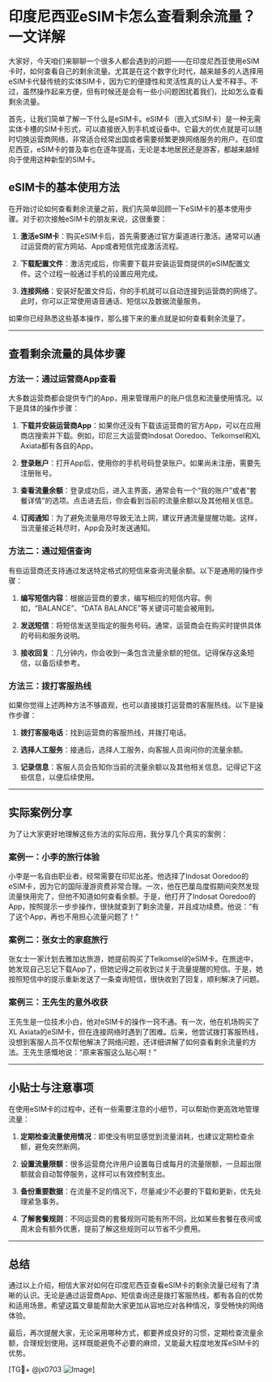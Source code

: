# 印度尼西亚eSIM卡怎么查看剩余流量？一文详解

大家好，今天咱们来聊聊一个很多人都会遇到的问题——在印度尼西亚使用eSIM卡时，如何查看自己的剩余流量。尤其是在这个数字化时代，越来越多的人选择用eSIM卡代替传统的实体SIM卡，因为它的便捷性和灵活性真的让人爱不释手。不过，虽然操作起来方便，但有时候还是会有一些小问题困扰着我们，比如怎么查看剩余流量。

首先，让我们简单了解一下什么是eSIM卡。eSIM卡（嵌入式SIM卡）是一种无需实体卡槽的SIM卡形式，可以直接嵌入到手机或设备中。它最大的优点就是可以随时切换运营商网络，非常适合经常出国或者需要频繁更换网络服务的用户。在印度尼西亚，eSIM卡的普及率也在逐年提高，无论是本地居民还是游客，都越来越倾向于使用这种新型的SIM卡。

## eSIM卡的基本使用方法

在开始讨论如何查看剩余流量之前，我们先简单回顾一下eSIM卡的基本使用步骤。对于初次接触eSIM卡的朋友来说，这很重要：

1. **激活eSIM卡**：购买eSIM卡后，首先需要通过官方渠道进行激活。通常可以通过运营商的官方网站、App或者短信完成激活流程。
   
2. **下载配置文件**：激活完成后，你需要下载并安装运营商提供的eSIM配置文件。这个过程一般通过手机的设置应用完成。

3. **连接网络**：安装好配置文件后，你的手机就可以自动连接到运营商的网络了。此时，你可以正常使用语音通话、短信以及数据流量服务。

如果你已经熟悉这些基本操作，那么接下来的重点就是如何查看剩余流量了。

---

## 查看剩余流量的具体步骤

### 方法一：通过运营商App查看

大多数运营商都会提供专门的App，用来管理用户的账户信息和流量使用情况。以下是具体的操作步骤：

1. **下载并安装运营商App**：如果你还没有下载该运营商的官方App，可以在应用商店搜索并下载。例如，印尼三大运营商Indosat Ooredoo、Telkomsel和XL Axiata都有各自的App。

2. **登录账户**：打开App后，使用你的手机号码登录账户。如果尚未注册，需要先注册账号。

3. **查看流量余额**：登录成功后，进入主界面，通常会有一个“我的账户”或者“套餐详情”的选项。点击进去后，你会看到当前的流量余额以及其他相关信息。

4. **订阅通知**：为了避免流量用尽导致无法上网，建议开通流量提醒功能。这样，当流量接近耗尽时，App会及时发送通知。

### 方法二：通过短信查询

有些运营商还支持通过发送特定格式的短信来查询流量余额。以下是通用的操作步骤：

1. **编写短信内容**：根据运营商的要求，编写相应的短信内容。例如，“BALANCE”、“DATA BALANCE”等关键词可能会被用到。

2. **发送短信**：将短信发送至指定的服务号码。通常，运营商会在购买时提供具体的号码和服务说明。

3. **接收回复**：几分钟内，你会收到一条包含流量余额的短信。记得保存这条短信，以备后续参考。

### 方法三：拨打客服热线

如果你觉得上述两种方法不够直观，也可以直接拨打运营商的客服热线。以下是操作步骤：

1. **拨打客服电话**：找到运营商的客服热线，并拨打电话。

2. **选择人工服务**：接通后，选择人工服务，向客服人员询问你的流量余额。

3. **记录信息**：客服人员会告知你当前的流量余额以及其他相关信息。记得记下这些信息，以便后续使用。

---

## 实际案例分享

为了让大家更好地理解这些方法的实际应用，我分享几个真实的案例：

### 案例一：小李的旅行体验

小李是一名自由职业者，经常需要在印尼出差。他选择了Indosat Ooredoo的eSIM卡，因为它的国际漫游资费非常合理。一次，他在巴厘岛度假期间突然发现流量快用完了，但他不知道如何查看余额。于是，他打开了Indosat Ooredoo的App，按照提示一步步操作，很快就查到了剩余流量，并且成功续费。他说：“有了这个App，再也不用担心流量问题了！”

### 案例二：张女士的家庭旅行

张女士一家计划去雅加达旅游，她提前购买了Telkomsel的eSIM卡。在旅途中，她发现自己忘记下载App了，但她记得之前收到过关于流量提醒的短信。于是，她按照短信中的提示重新发送了一条查询短信，很快收到了回复，顺利解决了问题。

### 案例三：王先生的意外收获

王先生是一位技术小白，他对eSIM卡的操作一窍不通。有一次，他在机场购买了XL Axiata的eSIM卡，但在连接网络时遇到了困难。后来，他尝试拨打客服热线，没想到客服人员不仅帮他解决了网络问题，还详细讲解了如何查看剩余流量的方法。王先生感慨地说：“原来客服这么贴心啊！”

---

## 小贴士与注意事项

在使用eSIM卡的过程中，还有一些需要注意的小细节，可以帮助你更高效地管理流量：

1. **定期检查流量使用情况**：即使没有明显感觉到流量消耗，也建议定期检查余额，避免突然断网。

2. **设置流量限额**：很多运营商允许用户设置每日或每月的流量限额，一旦超出限额就会自动暂停服务，这样可以有效控制支出。

3. **备份重要数据**：在流量不足的情况下，尽量减少不必要的下载和更新，优先处理紧急事务。

4. **了解套餐规则**：不同运营商的套餐规则可能有所不同，比如某些套餐在夜间或周末会有额外优惠，提前了解这些规则可以节省不少费用。

---

## 总结

通过以上介绍，相信大家对如何在印度尼西亚查看eSIM卡的剩余流量已经有了清晰的认识。无论是通过运营商App、短信查询还是拨打客服热线，都有各自的优势和适用场景。希望这篇文章能帮助大家更加从容地应对各种情况，享受畅快的网络体验。

最后，再次提醒大家，无论采用哪种方式，都要养成良好的习惯，定期检查流量余额，合理规划使用。这样既能避免不必要的麻烦，又能最大程度地发挥eSIM卡的优势。

[TG💪+ @jx0703 ![Image](https://github.com/user-attachments/assets/dbca1d08-cadb-493c-b0ec-ad6f7a83f270)]